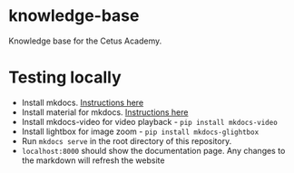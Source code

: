 # knowledge-base

Knowledge base for the Cetus Academy.
# Testing locally

- Install mkdocs. [Instructions here](https://www.mkdocs.org/)
- Install material for mkdocs. [Instructions here](https://squidfunk.github.io/mkdocs-material/)
- Install mkdocs-video for video playback - `pip install mkdocs-video`
- Install lightbox for image zoom - `pip install mkdocs-glightbox`
- Run `mkdocs serve` in the root directory of this repository.
- `localhost:8000` should show the documentation page. Any changes to the markdown will refresh the website